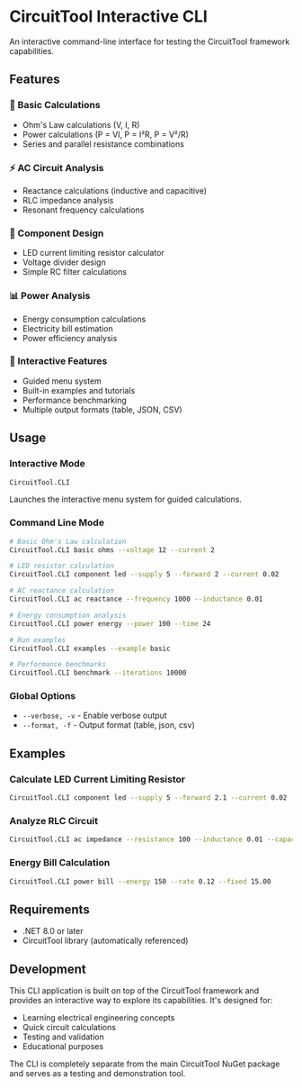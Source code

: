 # CircuitTool Interactive CLI

An interactive command-line interface for testing the CircuitTool framework capabilities.

## Features

### 🧮 Basic Calculations
- Ohm's Law calculations (V, I, R)
- Power calculations (P = VI, P = I²R, P = V²/R)
- Series and parallel resistance combinations

### ⚡ AC Circuit Analysis  
- Reactance calculations (inductive and capacitive)
- RLC impedance analysis
- Resonant frequency calculations

### 🔧 Component Design
- LED current limiting resistor calculator
- Voltage divider design
- Simple RC filter calculations

### 📊 Power Analysis
- Energy consumption calculations
- Electricity bill estimation
- Power efficiency analysis

### 🎯 Interactive Features
- Guided menu system
- Built-in examples and tutorials
- Performance benchmarking
- Multiple output formats (table, JSON, CSV)

## Usage

### Interactive Mode
```bash
CircuitTool.CLI
```
Launches the interactive menu system for guided calculations.

### Command Line Mode
```bash
# Basic Ohm's Law calculation
CircuitTool.CLI basic ohms --voltage 12 --current 2

# LED resistor calculation
CircuitTool.CLI component led --supply 5 --forward 2 --current 0.02

# AC reactance calculation
CircuitTool.CLI ac reactance --frequency 1000 --inductance 0.01

# Energy consumption analysis
CircuitTool.CLI power energy --power 100 --time 24

# Run examples
CircuitTool.CLI examples --example basic

# Performance benchmarks
CircuitTool.CLI benchmark --iterations 10000
```

### Global Options
- `--verbose, -v` - Enable verbose output
- `--format, -f` - Output format (table, json, csv)

## Examples

### Calculate LED Current Limiting Resistor
```bash
CircuitTool.CLI component led --supply 5 --forward 2.1 --current 0.02
```

### Analyze RLC Circuit
```bash
CircuitTool.CLI ac impedance --resistance 100 --inductance 0.01 --capacitance 0.000001 --frequency 1000
```

### Energy Bill Calculation
```bash
CircuitTool.CLI power bill --energy 150 --rate 0.12 --fixed 15.00
```

## Requirements

- .NET 8.0 or later
- CircuitTool library (automatically referenced)

## Development

This CLI application is built on top of the CircuitTool framework and provides an interactive way to explore its capabilities. It's designed for:

- Learning electrical engineering concepts
- Quick circuit calculations
- Testing and validation
- Educational purposes

The CLI is completely separate from the main CircuitTool NuGet package and serves as a testing and demonstration tool.
